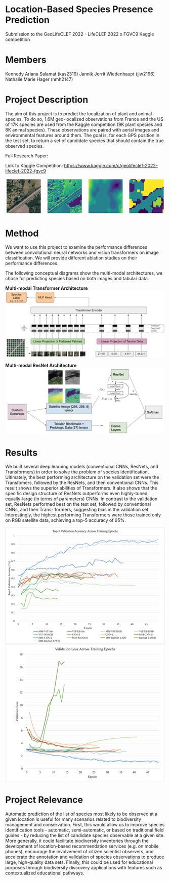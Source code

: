 # Location-Based Species Presence Prediction
Submission to the GeoLifeCLEF 2022 - LifeCLEF 2022 x FGVC9 Kaggle competition

# Members
Kennedy Ariana Salamat (kas2319)
Jannik Jerrit Wiedenhaupt (jjw2196)
Nathalie Marie Hager (nmh2147)

# Project Description
The aim of this project is to predict the localization of plant and animal species.
To do so, 1.6M geo-localized observations from France and the US of 17K species are used from the Kaggle competition (9K plant species and 8K animal species). These observations are paired with aerial images and environmental features around them.
The goal is, for each GPS position in the test set, to return a set of candidate species that should contain the true observed species.

Full Research Paper: [](/Species_Prediction_Paper.pdf)

Link to Kaggle Competition: https://www.kaggle.com/c/geolifeclef-2022-lifeclef-2022-fgvc9

![Exemplary Image Data](images/image_sat.png)

# Method
We want to use this project to examine the performance differences between convolutional neural networks and vision transformers on image classification. We will provide different ablation studies on their performance differences.

The following conceptual diagrams show the multi-modal architectures, we chose for predicting species based on both images and tabular data.

**Multi-modal Transformer Architecture**
![Multi-modal Transformer Architecture](images/transformer_architecture.jpg)

**Multi-modal ResNet Architecture**
![Multi-modal ResNet Architecture](images/ResNet.png)

# Results
We built several deep learning models (conventional CNNs,
ResNets, and Transformers) in order to solve the problem of species identification.
Ultimately, the best performing architecture on the validation
set were the Transfomers, followed by the ResNets, and then
conventional CNNs. This result shows the superior abilities of
Transformers. It also shows that the specific design structure
of ResNets outperforms even highly-tuned, equally-large (in
terms of parameters) CNNs.
In contrast to the validation set, ResNets performed best on
the test set, followed by conventional CNNs, and then Trans-
formers, suggesting bias in the validation set. Interestingly, the
highest performing Transformers were those trained only on
RGB satellite data, achieving a top-5 accuracy of 95%.

![](images/val_accuracy.png) ![](images/validation_loss.png)


# Project Relevance
Automatic prediction of the list of species most likely to be observed at a given location is useful for many scenarios related to biodiversity management and conservation.
First, this would allow us to improve species identification tools - automatic, semi-automatic, or based on traditional field guides - by reducing the list of candidate species observable at a given site. 
More generally, it could facilitate biodiversity inventories through the development of location-based recommendation services (e.g. on mobile phones), encourage the involvement of citizen scientist observers, and accelerate the annotation and validation of species observations to produce large, high-quality data sets.
Finally, this could be used for educational purposes through biodiversity discovery applications with features such as contextualized educational pathways.
